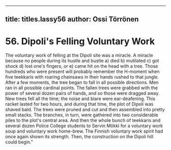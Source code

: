 
---

title: titles.lassy56
author: Ossi Törrönen
---


    
# 56. Dipoli's Felling Voluntary Work

The voluntary work of felling at the Dipoli site was a miracle. A miracle because no people during its hustle and bustle a) died b) mutilated c) got shock d) lost one's fingers, or e) came hit on the head with a tree. Those hundreds who were present will probably remember the H-moment when five teekkaris with roaring chainsaws in their hands rushed to that jungle. After a few moments, the tree began to fall in all possible directions. Men ran in all possible cardinal points. The fallen trees were grabbed with the power of several dozen pairs of hands, and so those were dragged away. New trees fell all the time; the noise and blare were ear-deafening. This racket lasted for two hours, and during that time, the plot of Dipoli was shaved bald. The trees were pruned and cut and then assembled into pretty small stacks. The branches, in turn, were gathered into two considerable piles to the plot's central area. And then the whole bunch of teekkaris and several dozen Police College students to Servin Mökki for a voluntary work soup and voluntary work home-brew. The Finnish voluntary work spirit had once again shown its strength. Then, the construction on the Dipoli hill could begin."
